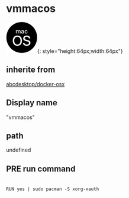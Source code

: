 # vmmacos
![MacOS_logo.svg](/applications/icons/MacOS_logo.svg){: style="height:64px;width:64px"}
## inherite from
[abcdesktop/docker-osx](abcdesktop/docker-osx.md)
## Display name
"vmmacos"
## path
undefined
## PRE run command

```

RUN yes | sudo pacman -S xorg-xauth
```
